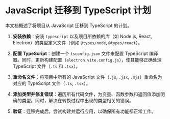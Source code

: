 # JavaScript 迁移到 TypeScript 计划

本文档概述了将项目从 JavaScript 迁移到 TypeScript 的计划。

1.  **安装依赖**：安装 `typescript` 以及项目所依赖的库（如 Node.js, React, Electron）的类型定义文件（例如 `@types/node`, `@types/react`）。

2.  **配置 TypeScript**：创建一个 `tsconfig.json` 文件来配置 TypeScript 编译器。同时，更新构建配置（`electron.vite.config.js`），使其能够正确处理 TypeScript 文件（`.ts` 和 `.tsx`）。

3.  **重命名文件**：将项目中所有的 JavaScript 文件（`.js`, `.jsx`, `.mjs`）重命名为对应的 TypeScript 文件（`.ts`, `.tsx`）。

4.  **添加类型并修复错误**：遍历所有代码文件，为变量、函数参数和返回值添加明确的类型。同时，解决在转换过程中出现的类型相关的错误。

5.  **验证**：迁移完成后，尝试构建并运行应用，以确保所有功能都正常工作。
